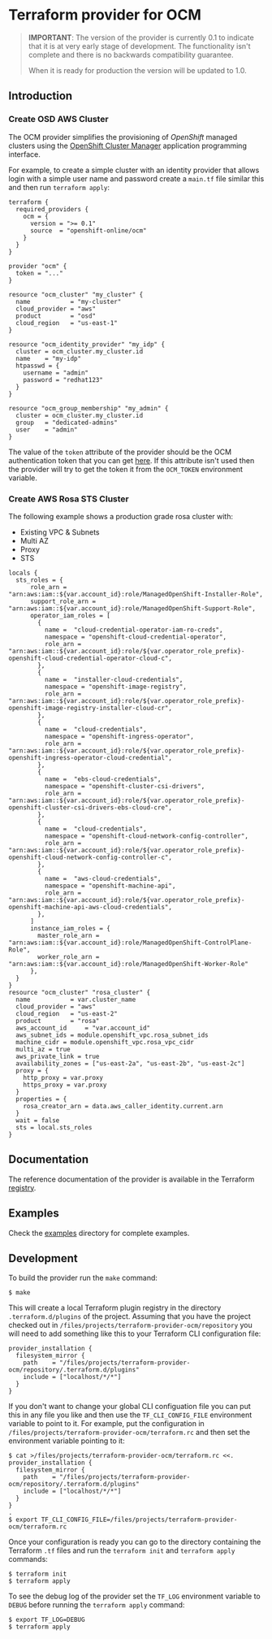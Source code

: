 # Terraform provider for OCM

> **IMPORTANT**: The version of the provider is currently 0.1 to indicate that
> it is at very early stage of development. The functionality isn't complete
> and there is no backwards compatibility guarantee.
>
> When it is ready for production the version will be updated to 1.0.

## Introduction

### Create OSD AWS Cluster

The OCM provider simplifies the provisioning of _OpenShift_ managed clusters
using the [OpenShift Cluster Manager](https://console.redhat.com/openshift)
application programming interface.

For example, to create a simple cluster with an identity provider that allows
login with a simple user name and password create a `main.tf` file similar this
and then run `terraform apply`:

```hcl
terraform {
  required_providers {
    ocm = {
      version = ">= 0.1"
      source  = "openshift-online/ocm"
    }
  }
}

provider "ocm" {
  token = "..."
}

resource "ocm_cluster" "my_cluster" {
  name           = "my-cluster"
  cloud_provider = "aws"
  product        = "osd"
  cloud_region   = "us-east-1"
}

resource "ocm_identity_provider" "my_idp" {
  cluster = ocm_cluster.my_cluster.id
  name    = "my-idp"
  htpasswd = {
    username = "admin"
    password = "redhat123"
  }
}

resource "ocm_group_membership" "my_admin" {
  cluster = ocm_cluster.my_cluster.id
  group   = "dedicated-admins"
  user    = "admin"
}
```

The value of the `token` attribute of the provider should be the OCM
authentication token that you can get [here](https://console.redhat.com/openshift/token).
If this attribute isn't used then the provider will try to get the token it from
the `OCM_TOKEN` environment variable.

### Create AWS Rosa STS Cluster

The following example shows a production grade rosa cluster with:

* Existing VPC & Subnets
* Multi AZ
* Proxy
* STS

```
locals {
  sts_roles = {
      role_arn = "arn:aws:iam::${var.account_id}:role/ManagedOpenShift-Installer-Role",
      support_role_arn = "arn:aws:iam::${var.account_id}:role/ManagedOpenShift-Support-Role",
      operator_iam_roles = [
        {
          name =  "cloud-credential-operator-iam-ro-creds",
          namespace = "openshift-cloud-credential-operator",
          role_arn = "arn:aws:iam::${var.account_id}:role/${var.operator_role_prefix}-openshift-cloud-credential-operator-cloud-c",
        },
        {
          name =  "installer-cloud-credentials",
          namespace = "openshift-image-registry",
          role_arn = "arn:aws:iam::${var.account_id}:role/${var.operator_role_prefix}-openshift-image-registry-installer-cloud-cr",
        },
        {
          name =  "cloud-credentials",
          namespace = "openshift-ingress-operator",
          role_arn = "arn:aws:iam::${var.account_id}:role/${var.operator_role_prefix}-openshift-ingress-operator-cloud-credential",
        },
        {
          name =  "ebs-cloud-credentials",
          namespace = "openshift-cluster-csi-drivers",
          role_arn = "arn:aws:iam::${var.account_id}:role/${var.operator_role_prefix}-openshift-cluster-csi-drivers-ebs-cloud-cre",
        },
        {
          name =  "cloud-credentials",
          namespace = "openshift-cloud-network-config-controller",
          role_arn = "arn:aws:iam::${var.account_id}:role/${var.operator_role_prefix}-openshift-cloud-network-config-controller-c",
        },
        {
          name =  "aws-cloud-credentials",
          namespace = "openshift-machine-api",
          role_arn = "arn:aws:iam::${var.account_id}:role/${var.operator_role_prefix}-openshift-machine-api-aws-cloud-credentials",
        },
      ]
      instance_iam_roles = {
        master_role_arn = "arn:aws:iam::${var.account_id}:role/ManagedOpenShift-ControlPlane-Role",
        worker_role_arn = "arn:aws:iam::${var.account_id}:role/ManagedOpenShift-Worker-Role"
      },    
  }
}
resource "ocm_cluster" "rosa_cluster" {
  name           = var.cluster_name
  cloud_provider = "aws"
  cloud_region   = "us-east-2"
  product        = "rosa"
  aws_account_id     = "var.account_id"
  aws_subnet_ids = module.openshift_vpc.rosa_subnet_ids
  machine_cidr = module.openshift_vpc.rosa_vpc_cidr
  multi_az = true
  aws_private_link = true
  availability_zones = ["us-east-2a", "us-east-2b", "us-east-2c"]
  proxy = {
    http_proxy = var.proxy
    https_proxy = var.proxy
  }
  properties = {
    rosa_creator_arn = data.aws_caller_identity.current.arn
  }
  wait = false
  sts = local.sts_roles
}
```


## Documentation

The reference documentation of the provider is available in the Terraform
[registry](https://registry.terraform.io/providers/rh-mobb/ocm/latest/docs).

## Examples

Check the [examples](examples) directory for complete examples.

## Development

To build the provider run the `make` command:

```shell
$ make
```

This will create a local Terraform plugin registry in the directory
`.terraform.d/plugins` of the project. Assuming that you have the project
checked out in `/files/projects/terraform-provider-ocm/repository` you will need
to add something like this to your Terraform CLI configuration file:

```hcl
provider_installation {
  filesystem_mirror {
    path    = "/files/projects/terraform-provider-ocm/repository/.terraform.d/plugins"
    include = ["localhost/*/*"]
  }
}
```

If you don't want to change your global CLI configuation file you can put this
in any file you like and then use the `TF_CLI_CONFIG_FILE` environment variable
to point to it. For example, put the configuration in
`/files/projects/terraform-provider-ocm/terraform.rc` and then set the
environment variable pointing to it:

```shell
$ cat >/files/projects/terraform-provider-ocm/terraform.rc <<.
provider_installation {
  filesystem_mirror {
    path    = "/files/projects/terraform-provider-ocm/repository/.terraform.d/plugins"
    include = ["localhost/*/*"]
  }
}
.
$ export TF_CLI_CONFIG_FILE=/files/projects/terraform-provider-ocm/terraform.rc
```

Once your configuration is ready you can go to the directory containing the
Terraform `.tf` files and run the `terraform init` and `terraform apply`
commands:

```shell
$ terraform init
$ terraform apply
```

To see the debug log of the provider set the `TF_LOG` environment variable to
`DEBUG` before running the `terraform apply` command:

```shell
$ export TF_LOG=DEBUG
$ terraform apply
```
